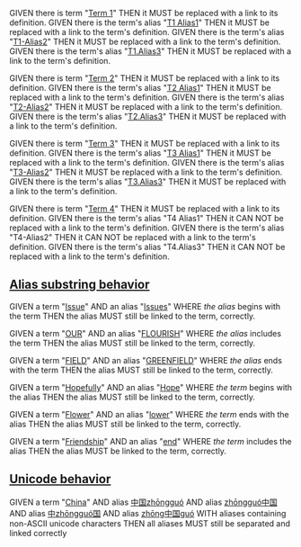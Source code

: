 GIVEN there is term "[Term 1][1]" THEN it MUST be replaced with a link to its definition.
GIVEN there is the term's alias "[T1 Alias1][1]" THEN it MUST be replaced with a link to the term's definition.
GIVEN there is the term's alias "[T1-Alias2][1]" THEN it MUST be replaced with a link to the term's definition.
GIVEN there is the term's alias "[T1.Alias3][1]" THEN it MUST be replaced with a link to the term's definition.

GIVEN there is term "[Term 2][2]" THEN it MUST be replaced with a link to its definition.
GIVEN there is the term's alias "[T2 Alias1][2]" THEN it MUST be replaced with a link to the term's definition.
GIVEN there is the term's alias "[T2-Alias2][2]" THEN it MUST be replaced with a link to the term's definition.
GIVEN there is the term's alias "[T2.Alias3][2]" THEN it MUST be replaced with a link to the term's definition.

GIVEN there is term "[Term 3][3]" THEN it MUST be replaced with a link to its definition.
GIVEN there is the term's alias "[T3 Alias1][3]" THEN it MUST be replaced with a link to the term's definition.
GIVEN there is the term's alias "[T3-Alias2][3]" THEN it MUST be replaced with a link to the term's definition.
GIVEN there is the term's alias "[T3.Alias3][3]" THEN it MUST be replaced with a link to the term's definition.

GIVEN there is term "[Term 4][4]" THEN it MUST be replaced with a link to its definition.
GIVEN there is the term's alias "T4 Alias1" THEN it CAN NOT be replaced with a link to the term's definition.
GIVEN there is the term's alias "T4-Alias2" THEN it CAN NOT be replaced with a link to the term's definition.
GIVEN there is the term's alias "T4.Alias3" THEN it CAN NOT be replaced with a link to the term's definition.

## [Alias substring behavior](#alias-substring-behavior)

GIVEN a term "[Issue][5]"
AND an alias "[Issues][5]" WHERE *the alias* begins with the term
THEN the alias MUST still be linked to the term, correctly.

GIVEN a term "[OUR][6]"
AND an alias "[FLOURISH][6]" WHERE *the alias* includes the term
THEN the alias MUST still be linked to the term, correctly.

GIVEN a term "[FIELD][7]"
AND an alias "[GREENFIELD][7]" WHERE *the alias* ends with the term
THEN the alias MUST still be linked to the term, correctly.

GIVEN a term "[Hopefully][8]"
AND an alias "[Hope][8]" WHERE *the term* begins with the alias
THEN the alias MUST still be linked to the term, correctly.

GIVEN a term "[Flower][9]"
AND an alias "[lower][9]" WHERE *the term* ends with the alias
THEN the alias MUST still be linked to the term, correctly.

GIVEN a term "[Friendship][10]"
AND an alias "[end][10]" WHERE *the term* includes the alias
THEN the alias MUST be linked to the term, correctly.

## [Unicode behavior](#unicode-behavior)

GIVEN a term "[China][11]"
AND alias [中国zhōngguó][11]
AND alias [zhōngguó中国][11]
AND alias [中zhōngguó国][11]
AND alias [zhōng中国guó][11]
WITH aliases containing non-ASCII unicode characters
THEN all aliases MUST still be separated and linked correctly

[1]: ./glossary.md#term-1 "GIVEN there is an HTML-single-line-comment beginning with \"aliases\": THEN the
subsequent comma-separated words MUST be detected as the term's aliases."

[2]: ./glossary.md#term-2 "GIVEN there is an HTML-multi-line-comment beginning with \"aliases\":
THEN the subsequent comma-separated words MUST be detected as the term's aliases."

[3]: ./glossary.md#term-3 "GIVEN there is a YAML list beginning with \"aliases\":
THEN the subsequent list of words MUST be detected as the term's aliases."

[4]: ./glossary.md#term-4 "GIVEN there is a multi-line-comment beginning with \"aliases\": and an empty line
THEN the subsequent comma-separated lines of words is invalid YAML AND CAN NOT be detected as the term's aliases."

[5]: ./glossary.md#issue "GIVEN a term \"Issue\" AND an alias \"Issues\" WHERE the alias begins with the term
THEN the alias MUST still be linked to the term, correctly."

[6]: ./glossary.md#our "GIVEN a term \"OUR\" AND an alias \"FLOURISH\" WHERE the alias includes the term
THEN the alias MUST still be linked to the term, correctly."

[7]: ./glossary.md#field "GIVEN a term \"FIELD\" AND an alias \"GREENFIELD\" WHERE the alias ends with the term
THEN the alias MUST still be linked to the term, correctly."

[8]: ./glossary.md#hopefully "GIVEN a term \"Hopefully\" AND an alias \"Hope\" WHERE the term begins with the alias
THEN the alias MUST still be linked to the term, correctly."

[9]: ./glossary.md#flower "GIVEN a term \"Flower\" AND an alias \"lower\" WHERE the term ends with the alias
THEN the alias MUST still be linked to the term, correctly."

[10]: ./glossary.md#friendship "GIVEN a term \"Friendship\" AND an alias \"end\" WHERE the term includes the alias
THEN the alias MUST be linked to the term, correctly."

[11]: ./glossary.md#china "GIVEN there is an HTML-single-line-comment beginning with \"aliases\":
AND aliases contain unicode word characters
THEN they MUST still be separated correctly"
